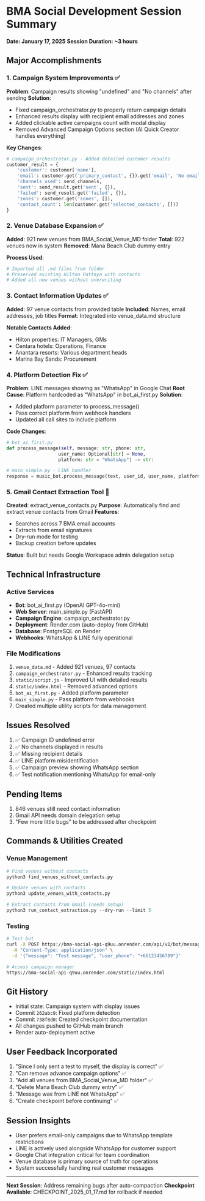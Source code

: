 # BMA Social Development Session Summary
**Date: January 17, 2025**
**Session Duration: ~3 hours**

## Major Accomplishments

### 1. Campaign System Improvements ✅
**Problem**: Campaign results showing "undefined" and "No channels" after sending
**Solution**:
- Fixed campaign_orchestrator.py to properly return campaign details
- Enhanced results display with recipient email addresses and zones
- Added clickable active campaigns count with modal display
- Removed Advanced Campaign Options section (AI Quick Creator handles everything)

**Key Changes**:
```python
# campaign_orchestrator.py - Added detailed customer results
customer_result = {
    'customer': customer['name'],
    'email': customer.get('primary_contact', {}).get('email', 'No email'),
    'channels_used': send_channels,
    'sent': send_result.get('sent', {}),
    'failed': send_result.get('failed', {}),
    'zones': customer.get('zones', []),
    'contact_count': len(customer.get('selected_contacts', []))
}
```

### 2. Venue Database Expansion ✅
**Added**: 921 new venues from BMA_Social_Venue_MD folder
**Total**: 922 venues now in system
**Removed**: Mana Beach Club dummy entry

**Process Used**:
```python
# Imported all .md files from folder
# Preserved existing Hilton Pattaya with contacts
# Added all new venues without overwriting
```

### 3. Contact Information Updates ✅
**Added**: 97 venue contacts from provided table
**Included**: Names, email addresses, job titles
**Format**: Integrated into venue_data.md structure

**Notable Contacts Added**:
- Hilton properties: IT Managers, GMs
- Centara hotels: Operations, Finance
- Anantara resorts: Various department heads
- Marina Bay Sands: Procurement

### 4. Platform Detection Fix ✅
**Problem**: LINE messages showing as "WhatsApp" in Google Chat
**Root Cause**: Platform hardcoded as "WhatsApp" in bot_ai_first.py
**Solution**:
- Added platform parameter to process_message()
- Pass correct platform from webhook handlers
- Updated all call sites to include platform

**Code Changes**:
```python
# bot_ai_first.py
def process_message(self, message: str, phone: str,
                   user_name: Optional[str] = None,
                   platform: str = "WhatsApp") -> str:

# main_simple.py - LINE handler
response = music_bot.process_message(text, user_id, user_name, platform="Line")
```

### 5. Gmail Contact Extraction Tool 🔧
**Created**: extract_venue_contacts.py
**Purpose**: Automatically find and extract venue contacts from Gmail
**Features**:
- Searches across 7 BMA email accounts
- Extracts from email signatures
- Dry-run mode for testing
- Backup creation before updates

**Status**: Built but needs Google Workspace admin delegation setup

## Technical Infrastructure

### Active Services
- **Bot**: bot_ai_first.py (OpenAI GPT-4o-mini)
- **Web Server**: main_simple.py (FastAPI)
- **Campaign Engine**: campaign_orchestrator.py
- **Deployment**: Render.com (auto-deploy from GitHub)
- **Database**: PostgreSQL on Render
- **Webhooks**: WhatsApp & LINE fully operational

### File Modifications
1. `venue_data.md` - Added 921 venues, 97 contacts
2. `campaign_orchestrator.py` - Enhanced results tracking
3. `static/script.js` - Improved UI with detailed results
4. `static/index.html` - Removed advanced options
5. `bot_ai_first.py` - Added platform parameter
6. `main_simple.py` - Pass platform from webhooks
7. Created multiple utility scripts for data management

## Issues Resolved
1. ✅ Campaign ID undefined error
2. ✅ No channels displayed in results
3. ✅ Missing recipient details
4. ✅ LINE platform misidentification
5. ✅ Campaign preview showing WhatsApp section
6. ✅ Test notification mentioning WhatsApp for email-only

## Pending Items
1. 846 venues still need contact information
2. Gmail API needs domain delegation setup
3. "Few more little bugs" to be addressed after checkpoint

## Commands & Utilities Created

### Venue Management
```python
# Find venues without contacts
python3 find_venues_without_contacts.py

# Update venues with contacts
python3 update_venues_with_contacts.py

# Extract contacts from Gmail (needs setup)
python3 run_contact_extraction.py --dry-run --limit 5
```

### Testing
```bash
# Test bot
curl -X POST https://bma-social-api-q9uu.onrender.com/api/v1/bot/message \
  -H "Content-Type: application/json" \
  -d '{"message": "Test message", "user_phone": "+66123456789"}'

# Access campaign manager
https://bma-social-api-q9uu.onrender.com/static/index.html
```

## Git History
- Initial state: Campaign system with display issues
- Commit `262abc9`: Fixed platform detection
- Commit `738f8d0`: Created checkpoint documentation
- All changes pushed to GitHub main branch
- Render auto-deployment active

## User Feedback Incorporated
1. "Since I only sent a test to myself, the display is correct" ✅
2. "Can remove advance campaign options" ✅
3. "Add all venues from BMA_Social_Venue_MD folder" ✅
4. "Delete Mana Beach Club dummy entry" ✅
5. "Message was from LINE not WhatsApp" ✅
6. "Create checkpoint before continuing" ✅

## Session Insights
- User prefers email-only campaigns due to WhatsApp template restrictions
- LINE is actively used alongside WhatsApp for customer support
- Google Chat integration critical for team coordination
- Venue database is primary source of truth for operations
- System successfully handling real customer messages

---
**Next Session**: Address remaining bugs after auto-compaction
**Checkpoint Available**: CHECKPOINT_2025_01_17.md for rollback if needed